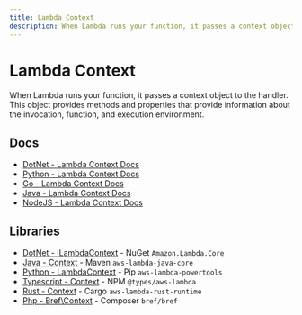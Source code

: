 ```yaml
---
title: Lambda Context
description: When Lambda runs your function, it passes a context object to the handler.
---
```


# Lambda Context

When Lambda runs your function, it passes a context object to the handler. This object provides methods and properties that provide information 
about the invocation, function, and execution environment.

## Docs

- [DotNet - Lambda Context Docs](https://docs.aws.amazon.com/lambda/latest/dg/csharp-context.html)
- [Python - Lambda Context Docs](https://docs.aws.amazon.com/lambda/latest/dg/python-context.html)
- [Go - Lambda Context Docs](https://docs.aws.amazon.com/lambda/latest/dg/golang-context.html)
- [Java - Lambda Context Docs](https://docs.aws.amazon.com/lambda/latest/dg/java-context.html)
- [NodeJS - Lambda Context Docs](https://docs.aws.amazon.com/lambda/latest/dg/nodejs-context.html)

## Libraries

- [DotNet - ILambdaContext](https://github.com/aws/aws-lambda-dotnet/tree/master/Libraries/src/Amazon.Lambda.Core) - NuGet `Amazon.Lambda.Core`
- [Java - Context](https://github.com/aws/aws-lambda-java-libs/blob/master/aws-lambda-java-core/src/main/java/com/amazonaws/services/lambda/runtime/Context.java) - Maven `aws-lambda-java-core`
- [Python - LambdaContext](https://awslabs.github.io/aws-lambda-powertools-python/latest/utilities/typing/) - Pip `aws-lambda-powertools`
- [Typescript - Context](https://github.com/DefinitelyTyped/DefinitelyTyped/blob/master/types/aws-lambda/handler.d.ts) - NPM `@types/aws-lambda`
- [Rust - Context](https://github.com/awslabs/aws-lambda-rust-runtime/blob/master/lambda-runtime/src/types.rs) - Cargo `aws-lambda-rust-runtime`
- [Php - Bref\Context](https://github.com/brefphp/bref/blob/master/src/Context/Context.php) - Composer `bref/bref`
